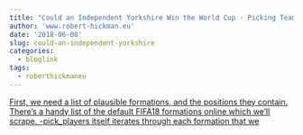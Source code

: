 ```yaml
---
title: "Could an Independent Yorkshire Win the World Cup - Picking Teams"
author: 'www.robert-hickman.eu'
date: '2018-06-08'
slug: could-an-independent-yorkshire
categories:
  - bloglink
tags:
  - roberthickmaneu
---
```


[First, we need a list of plausible formations, and the positions they contain. There’s a handy list of the default FIFA18 formations online which we’ll scrape. -pick_players itself iterates through each formation that we<i class="fas fa-external-link-alt"></i>](http://www.robert-hickman.eu/post/yorkshire_world_cup_4/)

